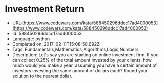 # Investment Return

 - URL:[https://www.codewars.com/kata/588450296ddcc17ad4000053](https://www.codewars.com/kata/588450296ddcc17ad4000053)
 - Id: 588450296ddcc17ad4000053
 - Language: python
 - Completed on: 2017-02-11T15:08:50.692Z
 - Tags: Fundamentals,Mathematics,Algorithms,Logic,Numbers
 - Description:
Let's say you are starting an online investment firm. If you can collect 0.25% of the total amount invested by your clients, how much would you make a year, assuming you have a certain amount of investors investing the same amount of dollars each? Round your solution to the nearest dollar.

